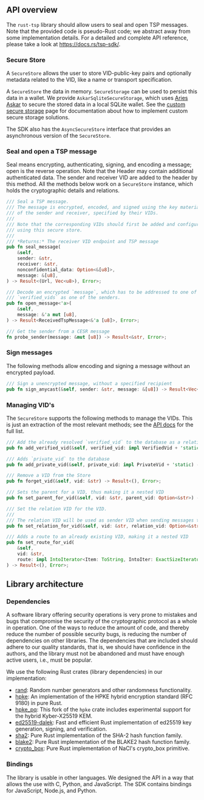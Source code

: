 ## API overview

The `rust-tsp` library should allow users to seal and open TSP messages. Note that the provided code is pseudo-Rust
code;
we abstract away from some implementation details.
For a detailed and complete API reference, please take a look at <https://docs.rs/tsp-sdk/>.

### Secure Store

A `SecureStore` allows the user to store VID-public-key pairs and optionally metadata related to the VID, like a name or transport specification.
 
A `SecureStore` the data in memory. `SecureStorage` can be used to persist this data in a wallet.
We provide `AskarSqliteSecureStorage`, which uses [Aries Askar](https://github.com/openwallet-foundation/askar) to secure the stored data in a local SQLite wallet.
See the [custom secure storage](../custom-secure-storage.md) page for documentation about how to implement custom secure storage solutions.

The SDK also has the `AsyncSecureStore` interface that provides an asynchronous version of the `SecureStore`.

### Seal and open a TSP message

Seal means encrypting, authenticating, signing, and encoding a message; open is the reverse operation. Note that the
Header may contain additional authenticated data. The sender and receiver VID are added to the header by this
method.
All the methods below work on a `SecureStore` instance, which holds the cryptographic details and relations.

```rust
/// Seal a TSP message.
/// The message is encrypted, encoded, and signed using the key material
/// of the sender and receiver, specified by their VIDs.
///
/// Note that the corresponding VIDs should first be added and configured
/// using this secure store.
/// 
/// *Returns:* The receiver VID endpoint and TSP message
pub fn seal_message(
    &self,
    sender: &str,
    receiver: &str,
    nonconfidential_data: Option<&[u8]>,
    message: &[u8],
) -> Result<(Url, Vec<u8>), Error>;

/// Decode an encrypted `message`, which has to be addressed to one of the VIDs in `receivers`, and has to have
/// `verified_vids` as one of the senders.
pub fn open_message<'a>(
    &self,
    message: &'a mut [u8],
) -> Result<ReceivedTspMessage<&'a [u8]>, Error>;

/// Get the sender from a CESR message
fn probe_sender(message: &mut [u8]) -> Result<&str, Error>;
```

### Sign messages

The following methods allow encoding and signing a message without an encrypted payload.

```rust
/// Sign a unencrypted message, without a specified recipient
pub fn sign_anycast(&self, sender: &str, message: &[u8]) -> Result<Vec<u8>, Error>;
```

### Managing VID's

The `SecureStore` supports the following methods to manage the VIDs. This is just an extraction of the most relevant methods;
see the [API docs](https://docs.rs/tsp-sdk/) for the full list.

```rust
/// Add the already resolved `verified_vid` to the database as a relationship
pub fn add_verified_vid(&self, verified_vid: impl VerifiedVid + 'static) -> Result<(), Error>;

/// Adds `private_vid` to the database
pub fn add_private_vid(&self, private_vid: impl PrivateVid + 'static) -> Result<(), Error>;

/// Remove a VID from the Store
pub fn forget_vid(&self, vid: &str) -> Result<(), Error>;

/// Sets the parent for a VID, thus making it a nested VID
pub fn set_parent_for_vid(&self, vid: &str, parent_vid: Option<&str>) -> Result<(), Error>;

/// Set the relation VID for the VID.
///
/// The relation VID will be used as sender VID when sending messages to this VID.
pub fn set_relation_for_vid(&self, vid: &str, relation_vid: Option<&str>) -> Result<(), Error>;

/// Adds a route to an already existing VID, making it a nested VID
pub fn set_route_for_vid(
    &self,
    vid: &str,
    route: impl IntoIterator<Item: ToString, IntoIter: ExactSizeIterator>,
) -> Result<(), Error>;
```

## Library architecture

### Dependencies

A software library offering security operations is very prone to mistakes and bugs that compromise the security of the
cryptographic protocol as a whole in operation.
One of the ways to reduce the amount of code, and thereby reduce the number of possible security bugs, is reducing the
number of dependencies on other libraries.
The dependencies that are included should adhere to our quality standards, that is, we should have confidence in the
authors, and the library must not be abandoned and must have enough active users, i.e., must be popular.

We use the following Rust crates (library dependencies) in our implementation:

- [rand](https://crates.io/crates/rand): Random number generators and other randomness functionality.
- [hpke](https://crates.io/crates/hpke): An implementation of the HPKE hybrid encryption standard (RFC 9180) in pure
  Rust.
- [hpke_pq](https://crates.io/crates/hpke_pq): This fork of the `hpke` crate includes experimental support for the hybrid Kyber-X25519 KEM.
- [ed25519-dalek](https://crates.io/crates/ed25519-dalek): Fast and efficient Rust implementation of ed25519 key
  generation, signing, and verification.
- [sha2](https://crates.io/crates/sha2): Pure Rust implementation of the SHA-2 hash function family.
- [blake2](https://crates.io/crates/blake2): Pure Rust implementation of the BLAKE2 hash function family.
- [crypto_box](https://crates.io/crates/crypto_box): Pure Rust implementation of NaCl's crypto_box primitive.

### Bindings

The library is usable in other languages. 
We designed the API in a way that allows the use with C, Python, and JavaScript.
The SDK contains bindings for JavaScript, Node.js, and Python.

